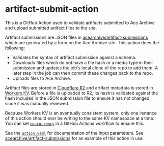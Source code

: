 # artifact-submit-action

This is a GitHub Action used to validate artifacts submitted to Ace Archive and
upload submitted artifact files to the site.

Artifact submissions are JSON files in
[acearchive/artifact-submissions](https://github.com/acearchive/artifact-submissions)
which are generated by a form on the Ace Archive site. This action does the
following:

- Validates the syntax of artifact submission against a schema.
- Downloads files which do not have a file hash or a media type in their
submission and updates the job's local clone of the repo to add them. A later
step in the job can then commit these changes back to the repo.
- Uploads files to Ace Archive.

Artifact files are stored in [Cloudflare
R2](https://developers.cloudflare.com/r2) and artifact metadata is stored in
[Workers KV](https://developers.cloudflare.com/workers/learning/how-kv-works).
Before a file is uploaded to R2, its hash is validated against the hash included
in the JSON submission file to ensure it has not changed since it was manually
reviewed.

Because Workers KV is an eventually consistent system, only one instance of this
action should ever be writing to the same KV namespace at a time. You can set
[`concurrency`](https://docs.github.com/en/actions/using-jobs/using-concurrency)
in a GitHub Actions workflow to ensure this.

See the [`action.yaml`](./action.yaml) for documentation of the input
parameters. See
[acearchive/artifact-submissions](https://github.com/acearchive/artifact-submissions/tree/main/.github/workflows)
for an example of this action in use.
